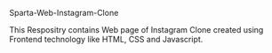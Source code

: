 Sparta-Web-Instagram-Clone

This Respositry contains Web page of Instagram Clone created using Frontend technology like HTML, CSS and Javascript.
